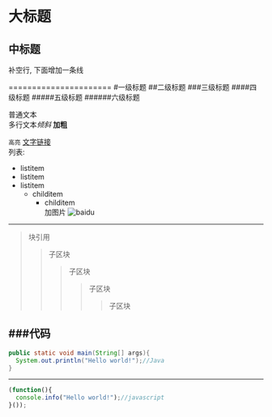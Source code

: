 大标题
=============
中标题
-------------
补空行, 下面增加一条线

======================
#一级标题
##二级标题
###三级标题
####四级标题
#####五级标题
######六级标题

普通文本<br>
多行文本*倾斜* **加粗**
<br>

`高亮`
[文字链接](https://github.com/Ivanwangcy "悬停显示")
<br>列表:
* listitem
* listitem
* listitem
    * childitem
        * childitem
<br>加图片
![baidu](http://www.baidu.com/img/bdlogo.gif "百度logo")

---------------------------------------------------------------------------------
> 块引用
>> 子区块
>>> 子区块
>>>> 子区块
>>>>> 子区块

###代码
---------------------------------------------------------
```java
public static void main(String[] args){
  System.out.println("Hello world!");//Java
}
```
--------------------------------------------------------
```javascript
(function(){
  console.info("Hello world!");//javascript
}());
```
